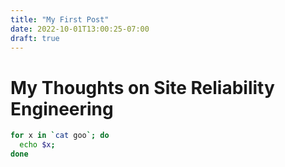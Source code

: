 ```yaml
---
title: "My First Post"
date: 2022-10-01T13:00:25-07:00
draft: true
---
```


# My Thoughts on Site Reliability Engineering

```bash
for x in `cat goo`; do
  echo $x;
done
```